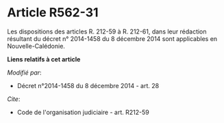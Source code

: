 # Article R562-31

Les dispositions des articles R. 212-59 à R. 212-61, dans leur rédaction résultant du décret n° 2014-1458 du 8 décembre 2014
sont applicables en Nouvelle-Calédonie.

**Liens relatifs à cet article**

_Modifié par_:

  - Décret n°2014-1458 du 8 décembre 2014 - art. 28

_Cite_:

  - Code de l'organisation judiciaire - art. R212-59
